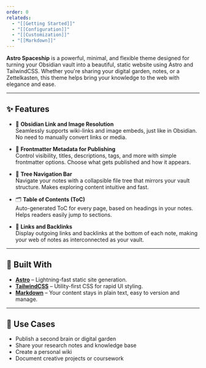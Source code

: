 ```yaml
---
order: 0
relateds:
  - "[[Getting Started]]"
  - "[[Configuration]]"
  - "[[Customization]]"
  - "[[Markdown]]"
---
```


**Astro Spaceship** is a powerful, minimal, and flexible theme designed for turning your Obsidian vault into a beautiful, static website using Astro and TailwindCSS. Whether you're sharing your digital garden, notes, or a Zettelkasten, this theme helps bring your knowledge to the web with elegance and ease.

---

## ✨ Features

- 🔗 **Obsidian Link and Image Resolution**  
  Seamlessly supports wiki-links and image embeds, just like in Obsidian. No need to manually convert links or media.

- 📝 **Frontmatter Metadata for Publishing**  
  Control visibility, titles, descriptions, tags, and more with simple frontmatter options. Choose what gets published and how it appears.

- 🌲 **Tree Navigation Bar**  
  Navigate your notes with a collapsible file tree that mirrors your vault structure. Makes exploring content intuitive and fast.

- 🗂 **Table of Contents (ToC)**  
  Auto-generated ToC for every page, based on headings in your notes. Helps readers easily jump to sections.

- 🔁 **Links and Backlinks**  
  Display outgoing links and backlinks at the bottom of each note, making your web of notes as interconnected as your vault.

---

## 🚀 Built With

- **[Astro](https://astro.build/)** – Lightning-fast static site generation.
- **[TailwindCSS](https://tailwindcss.com/)** – Utility-first CSS for rapid UI styling.
- **[Markdown](https://www.markdownguide.org/)** – Your content stays in plain text, easy to version and manage.

---

## 📁 Use Cases

- Publish a second brain or digital garden
- Share your research notes and knowledge base
- Create a personal wiki
- Document creative projects or coursework
